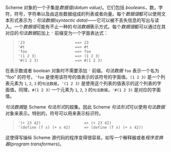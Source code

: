 Scheme 对象的一个子集是*数据值(datum value)*。它们包括 *booleans*，数，字符，符号，字符串以及由这些数据组成的列表或者向量。每个*数据值*都可以使用文本形式表示为：*句法数据(syntactic data)*——它可以被不丢失信息的写出与读入。一个*数据值*可能有不止一种的*句法数据*表示方式。每个*数据值*都可以通过在其对应的*句法数据*前加上 `'` 前缀变为一个字面表达式：

> ```
> '23                      ==> 23
> '#t                      ==> #t
> 'foo                     ==> foo
> '(1 2 3)                 ==> (1 2 3)
> '#(1 2 3)                ==> #(1 2 3)
> ```

在表示数或者 boolean 对象时不需要添加 `'` 前缀。*句法数据* `foo` 表示一个名为 “foo” 的符号，`'foo` 是使用该符号的值表示的该符号的字面值。`(1 2 3)` 是一个列表元素为 `1`, `2`, `3` 的`句法数据`，`'(1 2 3)` 是使用这个列表的值表示的这个列表的字面值。同理，`#(1 2 3)` 一个元素为 `1`, `2`, `3` 的`句法数据`，`'#(1 2 3)` 是对应的字面值。

*句法数据*是 Scheme *句法形式*的超集。因此 Scheme *句法形式*可以使用*句法数据*对象来表示。特别的，符号可以用来表示标识符。

> ```
> '(+ 23 42)                   => (+ 23 42)
> '(define (f x) (+ x 42)      => (define (f x) (+ x 42))
> ```

这使得写操纵 Scheme 源代码的程序变得很容易，如写一个解释器或者*程序变换器(program transformers)*。
